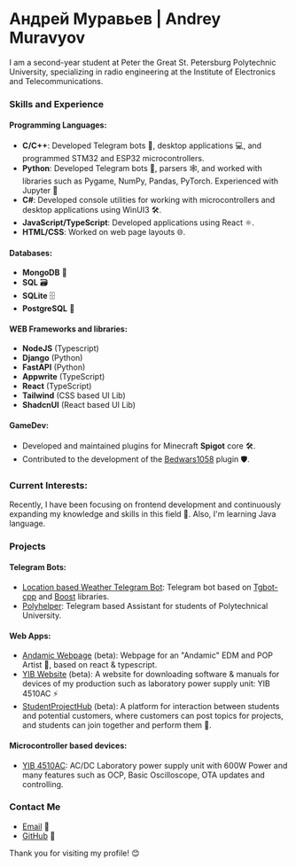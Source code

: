 # Андрей Муравьев | Andrey Muravyov

I am a second-year student at Peter the Great St. Petersburg Polytechnic University, specializing in radio engineering at the Institute of Electronics and Telecommunications.

### Skills and Experience

#### Programming Languages:
- **C/C++**: Developed Telegram bots 🤖, desktop applications 💻, and programmed STM32 and ESP32 microcontrollers.
- **Python**: Developed Telegram bots 🤖, parsers 🕸️, and worked with libraries such as Pygame, NumPy, Pandas, PyTorch. Experienced with Jupyter 📓
- **C#**: Developed console utilities for working with microcontrollers and desktop applications using WinUI3 🛠️.
- **JavaScript/TypeScript**: Developed applications using React ⚛️.
- **HTML/CSS**: Worked on web page layouts 🌐.

#### Databases:
- **MongoDB** 🍃
- **SQL** 🗃️
- **SQLite** 🗄️
- **PostgreSQL** 🐘

#### WEB Frameworks and libraries:
- **NodeJS** (Typescript)
- **Django** (Python)
- **FastAPI** (Python)
- **Appwrite** (TypeScript)
- **React** (TypeScript)
- **Tailwind** (CSS based UI Lib)
- **ShadcnUI** (React based UI Lib)

#### GameDev:
- Developed and maintained plugins for Minecraft **Spigot** core 🛠️.
- Contributed to the development of the [Bedwars1058](https://github.com/andrei1058/BedWars1058) plugin 🛡️.

### Current Interests:
Recently, I have been focusing on frontend development and continuously expanding my knowledge and skills in this field 🌟. Also, I'm learning Java language.

### Projects

#### Telegram Bots:
- [Location based Weather Telegram Bot](https://github.com/Akselevich/code_dealers/tree/main/code_dealers/03_tgbot): Telegram bot based on [Tgbot-cpp](https://github.com/reo7sp/tgbot-cpp.git) and [Boost](https://www.boost.org/) libraries.
- [Polyhelper](https://github.com/Muratop1gg/Polyhelper): Telegram based Assistant for students of Polytechnical University.

#### Web Apps:
- [Andamic Webpage](https://muratop1gg.github.io/andamic_website/) (beta): Webpage for an "Andamic" EDM and POP Artist 🎵, based on react & typescript.
- [YIB Website](https://muratop1gg.github.io/yib/) (beta): A website for downloading software & manuals for devices of my production such as laboratory power supply unit: YIB 4510AC ⚡
- [StudentProjectHub](https://www.studentprojecthub.ru) (beta): A platform for interaction between students and potential customers, where customers can post topics for projects, and students can join together and perform them 🤝.

#### Microcontroller based devices:

- [YIB 4510AC](https://muratop1gg.github.io/yib/docs/4510ac): AC/DC Laboratory power supply unit with 600W Power and many features such as OCP, Basic Oscilloscope, OTA updates and controlling.

### Contact Me
- [Email](mailto:andreymur2008200430@gmail.com) 📧
- [GitHub](https://github.com/Muratop1gg) 🐙

Thank you for visiting my profile! 😊
